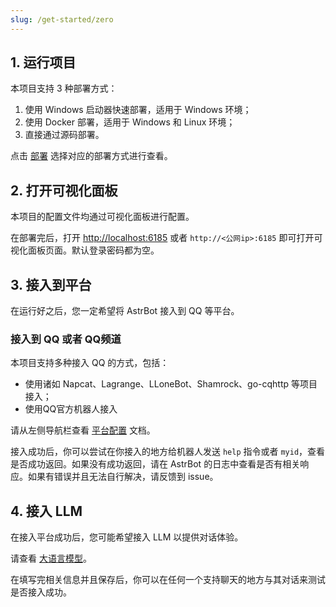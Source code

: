 ```yaml
---
slug: /get-started/zero
---
```


## 1. 运行项目

本项目支持 3 种部署方式：

1. 使用 Windows 启动器快速部署，适用于 Windows 环境；
2. 使用 Docker 部署，适用于 Windows 和 Linux 环境；
3. 直接通过源码部署。

点击 [部署](/docs/部署) 选择对应的部署方式进行查看。

## 2. 打开可视化面板

本项目的配置文件均通过可视化面板进行配置。

在部署完后，打开 [http://localhost:6185](http://localhost:6185) 或者 `http://<公网ip>:6185` 即可打开可视化面板页面。默认登录密码都为空。

## 3. 接入到平台

在运行好之后，您一定希望将 AstrBot 接入到 QQ 等平台。

### 接入到 QQ 或者 QQ频道

本项目支持多种接入 QQ 的方式，包括：

- 使用诸如 Napcat、Lagrange、LLoneBot、Shamrock、go-cqhttp 等项目接入；
- 使用QQ官方机器人接入

请从左侧导航栏查看 [平台配置](/docs/get-started/platform) 文档。

接入成功后，你可以尝试在你接入的地方给机器人发送 `help` 指令或者 `myid`，查看是否成功返回。如果没有成功返回，请在 AstrBot 的日志中查看是否有相关响应。如果有错误并且无法自行解决，请反馈到 issue。

## 4. 接入 LLM

在接入平台成功后，您可能希望接入 LLM 以提供对话体验。

请查看 [大语言模型](/docs/get-started/llm)。

在填写完相关信息并且保存后，你可以在任何一个支持聊天的地方与其对话来测试是否接入成功。
